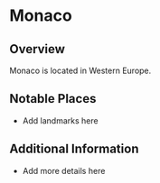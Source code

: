 # Monaco
## Overview
Monaco is located in Western Europe.

## Notable Places
- Add landmarks here

## Additional Information
- Add more details here
